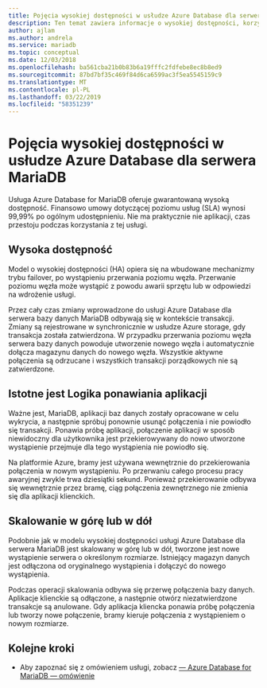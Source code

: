 ```yaml
---
title: Pojęcia wysokiej dostępności w usłudze Azure Database dla serwera MariaDB
description: Ten temat zawiera informacje o wysokiej dostępności, korzystając z usługi Azure Database dla serwera MariaDB
author: ajlam
ms.author: andrela
ms.service: mariadb
ms.topic: conceptual
ms.date: 12/03/2018
ms.openlocfilehash: ba561cba21b0b83b6a19fffc2fdfebe8ec8b8ed9
ms.sourcegitcommit: 87bd7bf35c469f84d6ca6599ac3f5ea5545159c9
ms.translationtype: MT
ms.contentlocale: pl-PL
ms.lasthandoff: 03/22/2019
ms.locfileid: "58351239"
---
```

# <a name="high-availability-concepts-in-azure-database-for-mariadb"></a>Pojęcia wysokiej dostępności w usłudze Azure Database dla serwera MariaDB
Usługa Azure Database for MariaDB oferuje gwarantowaną wysoką dostępność. Finansowo umowy dotyczącej poziomu usług (SLA) wynosi 99,99% po ogólnym udostępnieniu. Nie ma praktycznie nie aplikacji, czas przestoju podczas korzystania z tej usługi.

## <a name="high-availability"></a>Wysoka dostępność
Model o wysokiej dostępności (HA) opiera się na wbudowane mechanizmy trybu failover, po wystąpieniu przerwania poziomu węzła. Przerwanie poziomu węzła może wystąpić z powodu awarii sprzętu lub w odpowiedzi na wdrożenie usługi.

Przez cały czas zmiany wprowadzone do usługi Azure Database dla serwera bazy danych MariaDB odbywają się w kontekście transakcji. Zmiany są rejestrowane w synchronicznie w usłudze Azure storage, gdy transakcja została zatwierdzona. W przypadku przerwania poziomu węzła serwera bazy danych powoduje utworzenie nowego węzła i automatycznie dołącza magazynu danych do nowego węzła. Wszystkie aktywne połączenia są odrzucane i wszystkich transakcji porządkowych nie są zatwierdzone.

## <a name="application-retry-logic-is-essential"></a>Istotne jest Logika ponawiania aplikacji
Ważne jest, MariaDB, aplikacji baz danych zostały opracowane w celu wykrycia, a następnie spróbuj ponownie usunąć połączenia i nie powiodło się transakcji. Ponawia próbę aplikacji, połączenie aplikacji w sposób niewidoczny dla użytkownika jest przekierowywany do nowo utworzone wystąpienie przejmuje dla tego wystąpienia nie powiodło się.

Na platformie Azure, bramy jest używana wewnętrznie do przekierowania połączenia w nowym wystąpieniu. Po przerwaniu całego procesu pracy awaryjnej zwykle trwa dziesiątki sekund. Ponieważ przekierowanie odbywa się wewnętrznie przez bramę, ciąg połączenia zewnętrznego nie zmienia się dla aplikacji klienckich.

## <a name="scaling-up-or-down"></a>Skalowanie w górę lub w dół
Podobnie jak w modelu wysokiej dostępności usługi Azure Database dla serwera MariaDB jest skalowany w górę lub w dół, tworzone jest nowe wystąpienie serwera o określonym rozmiarze. Istniejący magazyn danych jest odłączona od oryginalnego wystąpienia i dołączyć do nowego wystąpienia.

Podczas operacji skalowania odbywa się przerwę połączenia bazy danych. Aplikacje klienckie są odłączone, a następnie otwórz niezatwierdzone transakcje są anulowane. Gdy aplikacja kliencka ponawia próbę połączenia lub tworzy nowe połączenie, bramy kieruje połączenia z wystąpieniem o nowym rozmiarze.

## <a name="next-steps"></a>Kolejne kroki
- Aby zapoznać się z omówieniem usługi, zobacz [— Azure Database for MariaDB — omówienie](overview.md)
